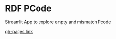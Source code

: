 # RDF PCode

Streamlit App to explore empty and mismatch Pcode

[gh-pages link](https://rvibek.github.io/RDF_PCode)

